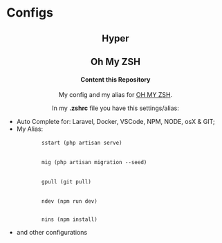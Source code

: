 # Configs

<h2 align="center">Hyper</h2>



<h2 align="center">
  Oh My ZSH 
</h2>

           
<h4 align="center">Content this Repository</h4>
<p align="center">My config and my alias for <a href="https://github.com/robbyrussell/oh-my-zsh" target="_blank">OH MY ZSH</a>.</p>
<p align="center">In my <b>.zshrc</b> file you have this settings/alias:
  <ul>
    <li>Auto Complete for: Laravel, Docker, VSCode, NPM, NODE, osX & GIT;
    <li>My Alias:<br />
      <code>
        sstart (php artisan serve)
        </code><br />
      <code>
        mig (php artisan migration --seed)
        </code><br /><code>
        gpull (git pull)
        </code><br /><code>
        ndev (npm run dev)
      <code><br /></code>
        nins (npm install)
      </code>
    </li>
    <li>and other configurations</li>
  </ul>
  
</p>
